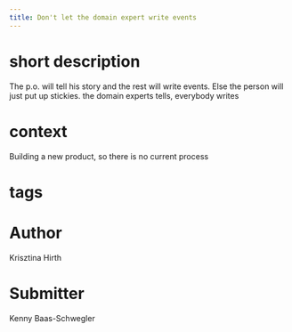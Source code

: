 ```yaml
---
title: Don't let the domain expert write events
---
```


# short description

The p.o. will tell his story and the rest will write events.  Else the person will just put up stickies. the domain experts tells, everybody writes

# context

Building a new product, so there is no current process

# tags

# Author

Krisztina Hirth

# Submitter

Kenny Baas-Schwegler